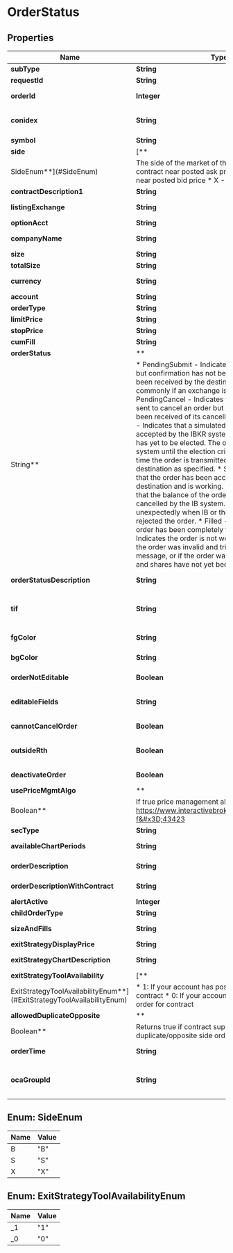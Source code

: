 # OrderStatus

## Properties

Name | Type | Description | Notes
------------ | ------------- | ------------- | -------------
**subType** | **String** | order sub-type |  [optional]
**requestId** | **String** | order request id |  [optional]
**orderId** | **Integer** | system generated order id, unique per account |  [optional]
**conidex** | **String** | conid and exchange. Format supports conid or conid@exchange |  [optional]
**symbol** | **String** | Underlying symbol |  [optional]
**side** | [**
SideEnum**](#SideEnum) | The side of the market of the order.   * B - Buy contract near posted ask price   * S - Sell contract near posted bid price   * X - Option expired  |  [optional]
**contractDescription1** | **String** | Format contract name |  [optional]
**listingExchange** | **String** | Trading Exchange or Venue |  [optional]
**optionAcct** | **String** |  |  [optional]
**companyName** | **String** | Contracts company name |  [optional]
**size** | **String** | Quantity updated |  [optional]
**totalSize** | **String** | Total quantity |  [optional]
**currency** | **String** | Contract traded currency |  [optional]
**account** | **String** | account id |  [optional]
**orderType** | **String** | Types of orders |  [optional]
**limitPrice** | **String** | Limit price |  [optional]
**stopPrice** | **String** | Stop price |  [optional]
**cumFill** | **String** | Cumulative fill |  [optional]
**orderStatus** | **
String** | *  PendingSubmit - Indicates the order was sent, but confirmation has not been received that it has been received by the destination. Occurs most commonly if an exchange is closed. *  PendingCancel - Indicates that a request has been sent to cancel an order but confirmation has not been received of its cancellation. *  PreSubmitted - Indicates that a simulated order type has been accepted by the IBKR system and that this order has yet to be elected. The order is held in the IBKR system until the election criteria are met. At that time the order is transmitted to the order destination as specified. *  Submitted - Indicates that the order has been accepted at the order destination and is working. *  Cancelled - Indicates that the balance of the order has been confirmed cancelled by the IB system. This could occur unexpectedly when IB or the destination has rejected the order. *  Filled - Indicates that the order has been completely filled. *  Inactive - Indicates the order is not working, for instance if the order was invalid and triggered an error message, or if the order was to short a security and shares have not yet been located.  |  [optional]
**orderStatusDescription** | **String** | Description of the order status |  [optional]
**tif** | **String** | Time-in-Force - length of time order will continue working before it is canceled. |  [optional]
**fgColor** | **String** | Foreground color in hex format |  [optional]
**bgColor** | **String** | Background color in hex format |  [optional]
**orderNotEditable** | **Boolean** | If true not allowed to modify order |  [optional]
**editableFields** | **String** | Fields that can be edited in escaped unicode characters |  [optional]
**cannotCancelOrder** | **Boolean** | If true not allowed to cancel order |  [optional]
**outsideRth** | **Boolean** | If true order trades outside regular trading hours |  [optional]
**deactivateOrder** | **Boolean** | If true order is de-activated |  [optional]
**usePriceMgmtAlgo** | **
Boolean** | If true price management algo is enabled, refer to https://www.interactivebrokers.com/en/index.php?f&#x3D;43423 |  [optional]
**secType** | **String** | Asset class |  [optional]
**availableChartPeriods** | **String** | List of available chart periods |  [optional]
**orderDescription** | **String** | Format description of order |  [optional]
**orderDescriptionWithContract** | **String** | order_description with the symbol |  [optional]
**alertActive** | **Integer** |  |  [optional]
**childOrderType** | **String** | type of the child order |  [optional]
**sizeAndFills** | **String** | Format fillQuantity\\totalQuantity |  [optional]
**exitStrategyDisplayPrice** | **String** | Position display price |  [optional]
**exitStrategyChartDescription** | **String** | Position description to display on chart |  [optional]
**exitStrategyToolAvailability** | [**
ExitStrategyToolAvailabilityEnum**](#ExitStrategyToolAvailabilityEnum) | * 1: If your account has position or order for contract * 0: If your account has no position or order for contract  |  [optional]
**allowedDuplicateOpposite** | **
Boolean** | Returns true if contract supports duplicate/opposite side order. |  [optional]
**orderTime** | **String** | Time of status update in unix time |  [optional]
**ocaGroupId** | **String** | only exists for oca orders, oca orders in same group will have same id |  [optional]

<a name="SideEnum"></a>

## Enum: SideEnum

Name | Value
---- | -----
B | &quot;B&quot;
S | &quot;S&quot;
X | &quot;X&quot;

<a name="ExitStrategyToolAvailabilityEnum"></a>

## Enum: ExitStrategyToolAvailabilityEnum

Name | Value
---- | -----
_1 | &quot;1&quot;
_0 | &quot;0&quot;



